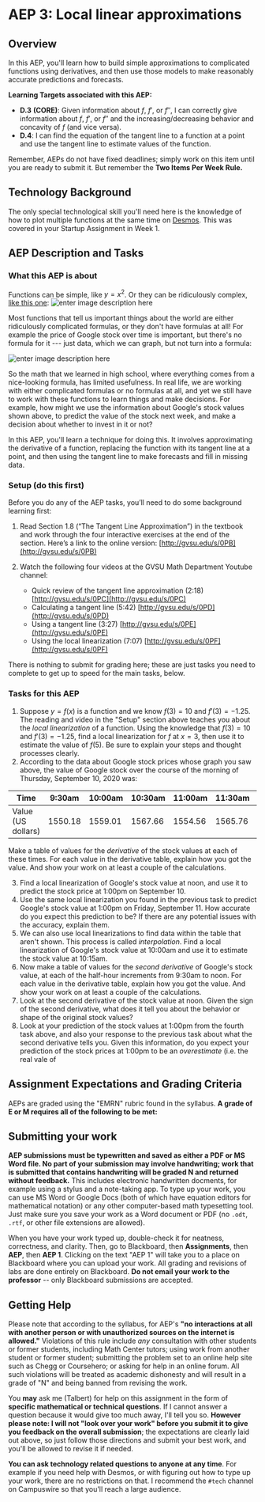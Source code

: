 # AEP 3: Local linear approximations 

## Overview 

In this AEP, you'll learn how to build simple approximations to complicated functions using derivatives, and then use those models to make reasonably accurate predictions and forecasts. 

**Learning Targets associated with this AEP:**

-   **D.3**  **(CORE)**: Given information about $f$, $f'$, or $f''$, I can correctly give information about $f$, $f'$, or $f''$ and the increasing/decreasing behavior and concavity of $f$ (and vice versa).
-   **D.4**: I can find the equation of the tangent line to a function at a point and use the tangent line to estimate values of the function.

Remember, AEPs do not have fixed deadlines; simply work on this item until you are ready to submit it. But remember the **Two Items Per Week Rule.** 

## Technology Background

The only special technological skill you'll need here is the knowledge of how to plot multiple functions at the same time on [Desmos](http://www.desmos.com). This was covered in your Startup Assignment in Week 1. 

## AEP Description and Tasks 

### What this AEP is about

Functions can be simple, like $y=x^2$. Or they can be ridiculously complex, [like this one](https://en.wikipedia.org/wiki/Gamma_function): 
![enter image description here](https://i.ibb.co/SN3nCK1/325px-Gamma-plot-svg.png)

Most functions that tell us important things about the world are either ridiculously complicated formulas, or they don't have formulas at all! For example the price of Google stock over time is important, but there's no formula for it --- just data, which we can graph, but not turn into a formula: 

![enter image description here](https://i.imgur.com/HYxLDpT.jpg)

So the math that we learned in high school, where everything comes from a nice-looking formula, has limited usefulness. In real life, we are working with either complicated formulas or no formulas at all, and yet we still have to work with these functions to learn things and make decisions. For example, how might we use the information about Google's stock values shown above, to predict the value of the stock next week, and make a decision about whether to invest in it or not? 

In this AEP, you'll learn a technique for doing this. It involves approximating the derivative of a function, replacing the function with its tangent line at a point, and then using the tangent line to make forecasts and fill in missing data. 

### Setup (do this first) 

Before you do any of the AEP tasks, you’ll need to do some background learning first: 

1.  Read Section 1.8 (“The Tangent Line Approximation”) in the textbook and work through the four interactive exercises at the end of the section. Here’s a link to the online version: [http://gvsu.edu/s/0PB](http://gvsu.edu/s/0PB)
    
2.  Watch the following four videos at the GVSU Math Department Youtube channel:
    - Quick review of the tangent line approximation (2:18) [http://gvsu.edu/s/0PC](http://gvsu.edu/s/0PC)
    - Calculating a tangent line (5:42) [http://gvsu.edu/s/0PD](http://gvsu.edu/s/0PD)
    - Using a tangent line (3:27) [http://gvsu.edu/s/0PE](http://gvsu.edu/s/0PE)
    - Using the local linearization (7:07) [http://gvsu.edu/s/0PF](http://gvsu.edu/s/0PF)

There is nothing to submit for grading here; these are just tasks you need to complete to get up to speed for the main tasks, below. 

### Tasks for this AEP

1. Suppose $y = f(x)$ is a function and we know $f(3) = 10$ and $f'(3) = -1.25$. The reading and video in the "Setup" section above teaches you about the *local linearization* of a function. Using the knowledge that $f(3) = 10$ and $f'(3) = -1.25$, find a local linearization for $f$ at $x=3$, then use it to estimate the value of $f(5)$. Be sure to explain your steps and thought processes clearly. 
2. According to the data about Google stock prices whose graph you saw above, the value of Google stock over the course of the morning of Thursday, September 10, 2020 was: 

|Time | 9:30am | 10:00am | 10:30am | 11:00am | 11:30am | Noon |
|--|--|--|--|--|--|--|
| Value (US dollars) | 1550.18 | 1559.01 | 1567.66 | 1554.56 | 1565.76 | 1557.98 
  
  Make a table of values for the *derivative* of the stock values at each of these times. For each value in the derivative table, explain how you got the value. And show your work on at least a couple of the calculations. 

3. Find a local linearization of Google's stock value at noon, and use it to predict the stock price at 1:00pm on September 10. 
4. Use the same local linearization you found in the previous task to predict Google's stock value at 1:00pm on Friday, September 11. How accurate do you expect this prediction to be? If there are any potential issues with the accuracy, explain them. 
5. We can also use local linearizations to find data within the table that aren't shown. This process is called *interpolation*. Find a local linearization of Google's stock value at 10:00am and use it to estimate the stock value at 10:15am. 
6. Now make a table of values for the *second derivative* of Google's stock value, at each of the half-hour increments from 9:30am to noon. For each value in the derivative table, explain how you got the value. And show your work on at least a couple of the calculations. 
7. Look at the second derivative of the stock value at noon. Given the sign of the second derivative, what does it tell you about the behavior or shape of the original stock values? 
8. Look at your prediction of the stock values at 1:00pm from the fourth task above, and also your response to the previous task about what the second derivative tells you. Given this information, do you expect your prediction of the stock prices at 1:00pm to be an *overestimate* (i.e. the real vale of


## Assignment Expectations and Grading Criteria 

AEPs are graded using the "EMRN" rubric found in the syllabus. **A grade of E or M requires all of the following to be met:**


## Submitting your work 

**AEP submissions must be typewritten and saved as either a PDF or MS Word file. No part of your submission may involve handwriting; work that is submitted that contains handwriting will be graded N and returned without feedback.** This includes electronic handwritten docments, for example using a stylus and a note-taking app. To type up your work, you can use MS Word or Google Docs (both of which have equation editors for mathematical notation) or any other computer-based math typesetting tool. Just make sure you save your work as a Word document or PDF (no `.odt`, `.rtf`, or other file extensions are allowed).

When you have your work typed up, double-check it for neatness, correctness, and clarity. Then, go to Blackboard, then **Assignments**, then **AEP**, then **AEP 1**. Clicking on the text "AEP 1" will take you to a place on Blackboard where you can upload your work. All grading and revisions of labs are done entirely on Blackboard. **Do not email your work to the professor** -- only Blackboard submissions are accepted.

## Getting Help

Please note that according to the syllabus, for AEP's **"no interactions at all with another person or with unauthorized sources on the internet is allowed."** Violations of this rule include *any* consultation with other students or former students, including Math Center tutors; using work from another student or former student; submitting the problem set to an online help site such as Chegg or Coursehero; or asking for help in an online forum. All such violations will be treated as academic dishonesty and will result in a grade of "N" and being banned from revising the work. 

You **may** ask me (Talbert) for help on this assignment in the form of **specific mathematical or technical questions**. If I cannot answer a question because it would give too much away, I'll tell you so. **However please note: I will not "look over your work" before you submit it to give you feedback on the overall submission**; the expectations are clearly laid out above, so just follow those directions and submit your best work, and you'll be allowed to revise it if needed. 
 
**You can ask technology related questions to anyone at any time**. For example if you need help with Desmos, or with figuring out how to type up your work, there are no restrictions on that. I recommend the `#tech` channel on Campuswire so that you'll reach a large audience. 
<!--stackedit_data:
eyJoaXN0b3J5IjpbLTE4MDAwNDkyMTJdfQ==
-->